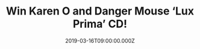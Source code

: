 ---
campaign-uuid: "c-0540495f-b929-427e-8e35-dcfd1b743931"
type: "Competition"
category: "Music"
date: "2019-03-16T09:00:00.000Z"
end-date: "2019-04-16T23:59:00.000Z"
disable-form: false
is_promoted: false
has_entry_page: true
title: "Win Karen O and Danger Mouse ‘Lux Prima’ CD!"
competition-description: "<p>Karen O and Danger Mouse are back, and this time together\
  \ and better than ever. They have joined forces and created a brand new album ‘\
  Lux Prima’ which shows the best and different sides of each artist. We are giving\
  \ away their brand new record to one of our lucky members to win.</p>\n<p>Want to\
  \ be the first one hearing their brand new hits? Click below for a chance to win.</p>\n"
hero-header: "Win Karen O and Danger Mouse ‘Lux Prima’ CD!"
terms-confirmation: "N/A"
banner-img: "https://assets.expresslyapp.com/asset-c34ab352-a5bf-4fda-8ca7-955cab8dafa8.jpg"
logo-left-href: "aaa.nme.com"
logo-left-image: "https://assets.expresslyapp.com/asset-545d0fe8-380e-409c-99fa-403b3974d590.jpg"
logo-left-title: "NME AAA"
bg-image-hero: "https://assets.expresslyapp.com/asset-54b81185-4084-4186-a61f-04a5a8ee570a.jpg"
bg-image-first: "https://assets.expresslyapp.com/asset-b9b7195b-ade1-423d-85e6-0b4b5586e488.jpg"
bg-image-second: "https://assets.expresslyapp.com/asset-8ad4a8f6-0944-4716-8fd8-bce8e125085f.jpg"
section1-content: "<p>Icons Karen O and Danger Mouse join forces to debut recording\
  \ as a duo. Their brand new album is called 'Lux Prima' and it shows the best and\
  \ different sides of each artist. Ministry, Turn The Light, Woman or Nox Lumina\
  \ are some of their amazing hits you can listen in their new record.</p>\n"
section2-content: "<p>'Lux Prima' captures two greats adding to both of their legacies\
  \ in inquisitive. NME went to New York and had a chat with them, you can read the\
  \ full article  on <a href=\"https://www.nme.com/big-read-karen-o-danger-mouse-quote\"\
  >this week's Big Read</a> </p>\n<p>If you can't wait to have their brand new record\
  \ on your hands, enter the form below for a chance to win and get ready to enjoy\
  \ a masterpiece now!</p>\n"
entry-title: "Win Karen O and Danger Mouse ‘Lux Prima’ CD!"
entry-content: "<p>Enter the draw to win Karen O and Danger Mouse ‘Lux Prima’ CD by\
  \ entering below before 23:59 on 16th of April 2019.</p>\n"
has-winner: false
prize-description: "Karen O and Danger Mouse ‘Lux Prima’ CD."
special-conditions: "Multiple entries are allowed up to one every day"
country-restrictions:
- "GB"
---